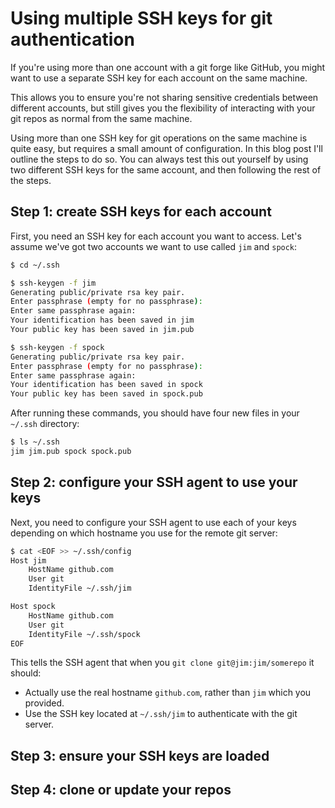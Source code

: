 # Using multiple SSH keys for git authentication
If you're using more than one account with a git forge like GitHub, you might want to use a separate SSH key for each account on the same machine.

This allows you to ensure you're not sharing sensitive credentials between different accounts, but still gives you the flexibility of interacting with your git repos as normal from the same machine.

Using more than one SSH key for git operations on the same machine is quite easy, but requires a small amount of configuration. In this blog post I'll outline the steps to do so. You can always test this out yourself by using two different SSH keys for the same account, and then following the rest of the steps.

## Step 1: create SSH keys for each account
First, you need an SSH key for each account you want to access. Let's assume we've got two accounts we want to use called `jim` and `spock`:

```bash
$ cd ~/.ssh

$ ssh-keygen -f jim
Generating public/private rsa key pair.
Enter passphrase (empty for no passphrase): 
Enter same passphrase again: 
Your identification has been saved in jim
Your public key has been saved in jim.pub

$ ssh-keygen -f spock
Generating public/private rsa key pair.
Enter passphrase (empty for no passphrase): 
Enter same passphrase again: 
Your identification has been saved in spock
Your public key has been saved in spock.pub
```

After running these commands, you should have four new files in your `~/.ssh` directory:

```bash
$ ls ~/.ssh
jim jim.pub spock spock.pub
```

## Step 2: configure your SSH agent to use your keys
Next, you need to configure your SSH agent to use each of your keys depending on which hostname you use for the remote git server:

```bash
$ cat <EOF >> ~/.ssh/config
Host jim
	HostName github.com
	User git
	IdentityFile ~/.ssh/jim

Host spock
	HostName github.com
	User git
	IdentityFile ~/.ssh/spock
EOF
```

This tells the SSH agent that when you `git clone git@jim:jim/somerepo` it should:

- Actually use the real hostname `github.com`, rather than `jim` which you provided.
- Use the SSH key located at `~/.ssh/jim` to authenticate with the git server.

## Step 3: ensure your SSH keys are loaded

## Step 4: clone or update your repos
